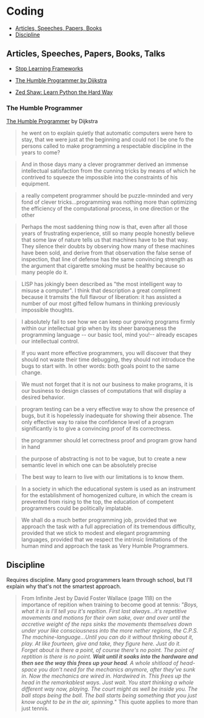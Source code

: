 # Coding

* [Articles, Speeches, Papers, Books](#general)
* [Discipline](#discipline)

## Articles, Speeches, Papers, Books, Talks <a name="general"></a>

* [Stop Learning Frameworks](https://sizovs.net/2018/12/17/stop-learning-frameworks/)

* [The Humble Programmer by Dijkstra](#humbleprogrammer)
* [Zed Shaw: Learn Python the Hard Way](https://learnpythonthehardway.org/book/intro.html)

### The Humble Programmer <a name= "humbleprogrammer"></a>
[The Humble Programmer](https://www.cs.utexas.edu/users/EWD/ewd03xx/EWD340.PDF) by Dijkstra 

> he went on to explain quietly that automatic computers were here to stay, that we were just at the beginning and could not I be one fo the persons called to make programming a respectable discipline in the years to come?

> And in those days many a clever programmer derived an immense intellectual satisfaction from the cunning tricks by means of which he contrived to squeeze the impossible into the constraints of his equipment.

> a really competent programmer should be puzzle-mninded and very fond of clever tricks...programming was nothing more than optimizing the efficiency of the computational process, in one direction or the other

> Perhaps the most saddening thing now is that, even after all those years of frustrating experience, still so many people honestly believe that some law of nature tells us that machines have to be that way. They silence their doubts by observing how many of these machines have been sold, and derive from that observation the false sense of inspection, that line of defense has the same convincing strength as the argument that cigarette smoking must be healthy because so many people do it.

> LISP has jokingly been described as "the most intelligent way to misuse a computer". I think that description a great compliment because it tramsits the full flavour of liberation: it has assisted a number of our most gifted fellow humans in thinking previously impossible thoughts.

> I absolutely fail to see how we can keep our growing programs firmly within our intellectual grip when by its sheer baroqueness the programming language -- our basic tool, mind you!-- already escapes our intellectual control.

> If you want more effective programmers, you will discover that they should not waste their time debugging, they should not introduce the bugs to start with. In other words: both goals point to the same change.

> We must not forget that it is not our business to make programs, it is our business to design classes of computations that will display a desired behavior.

> program testing can be a very effective way to show the presence of bugs, but it is hopelessly inadequate for showing their absence. The only effective way to raise the confidence level of a program significantly is to give a convincing proof of its correctness.

> the programmer should let correctness proof and program grow hand in hand

> the purpose of abstracting is not to be vague, but to create a new semantic level in which one can be absolutely precise

> The best way to learn to live with our limitations is to know them. 

> In a society in which the educational system is used as an instrument for the establishment of homogenized culture, in which the cream is prevented from rising to the top, the education of competent programmers could be politically implatable.

> We shall do a much better programming job, provided that we approach the task with a full appreciation of its tremendous difficulty, provided that we stick to modest and elegant programming languages, provided that we respect the intrinsic limitations of the human mind and approach the task as Very Humble Programmers.

## Discipline <a name="discipline"></a>
Requires discipline. Many good programmers learn through school, but I'll explain why that's not the smartest approach.

> From Infinite Jest by David Foster Wallace (page 118) on the importance of repition when training to become good at tennis: "*Boys, what it is is I'll tell you it's repition. First last always...it's repetitive movements and motions for their own sake, over and over until the accretive weight of the reps sinks the movements themselves down under your like consciousness into the more nether regions, the C.P.S. The machine-language...Until you can do it without thnking about it, play. At like fourteen, give and take, they figure here. Just do it. Forget about is there a point, of course there's no point. The point of reptition is there is no point. **Wait until it soaks into the hardware and then see the way this frees up your head**. A whole shitload of head-space you don't need for the mechanics anymore, after they've sunk in. Now the mechanics are wired in. Hardwired in. This frees up the head in the remarkablest ways. Just wait. You start thinking a whole different way now, playing. The court might as well be inside you. The ball stops being the ball. The ball starts being something that you just know ought to be in the air, spinning.*" This quote applies to more than just tennis.